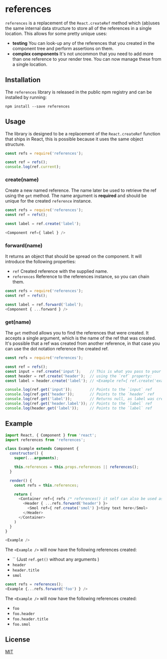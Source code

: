# references

`references` is a replacement of the `React.createRef` method which (ab)uses
the same internal data structure to store all of the references in a single
location. This allows for some pretty unique uses:

- **testing** You can look-up any of the references that you created in the
  component tree and perform assertions on them.
- **complex components** It's not uncommon that you need to add more than one
  reference to your render tree. You can now manage these from a single
  location.

## Installation

The `references` library is released in the public npm registry and can be
installed by running:

```
npm install --save references
```

## Usage

The library is designed to be a replacement of the `React.createRef` function
that ships in React, this is possible because it uses the same object
structure.

```js
const refs = require('references');

const ref = refs();
console.log(ref.current);
```

### create(name)

Create a new named reference. The name later be used to retrieve the ref
using the `get` method. The name argument is **required** and should be
unique for the created `reference` instance.

```js
const refs = require('references');
const ref = refs();

const label = ref.create('label');

<Component ref={ label } />
```

### forward(name)

It returns an object that should be spread on the component. It will introduce
the following properties:

- `ref` Created reference with the supplied name.
- `references` Reference to the references instance, so you can chain them.

```js
const refs = require('references');
const ref = refs();

const label = ref.forward('label');
<Component { ...forward } />
```

### get(name)

The `get` method allows you to find the references that were created. It
accepts a single argument, which is the name of the ref that was created.
It's possible that a ref was created from another reference, in that case
you can use the dot notation reference the created ref.

```js
const refs = require('references');

const ref = refs();
const input = ref.create('input');    // This is what you pass to your components
const header = ref.create('header');  // using the `ref` property:
const label = header.create('label'); // <Example ref={ ref.create('example') } />

console.log(ref.get('input'));        // Points to the `input` ref
console.log(ref.get('header'));       // Points to the `header` ref
console.log(ref.get('label'));        // Returns null, as label was created as child of header
console.log(ref.get('header.label')); // Points to the `label` ref
console.log(header.get('label'));     // Points to the `label` ref
```

## Example

```js
import React, { Component } from 'react';
import references from 'references';

class Example extends Component {
  constructor() {
    super(...arguments);

    this.references = this.props.references || references();
  }

  render() {
    const refs = this.references;

    return (
      <Container ref={ refs /* references() it self can also be used as ref */ }>
        <Header { ...refs.forward('header') }>
          <Smol ref={ ref.create('smol') }>tiny text here</Smol>
        </Header>
      </Container>
    )
  }
}
```

```js
<Example />
```

The `<Example />` will now have the following references created:

- `` (Just `ref.get()` without any arguments )
- `header`
- `header.title`
- `smol`

```js
const refs = references();
<Example {...refs.forward('foo') } />
```

The `<Example />` will now have the following references created:

- `foo`
- `foo.header`
- `foo.header.title`
- `foo.smol`

## License

[MIT](./LICENSE)
